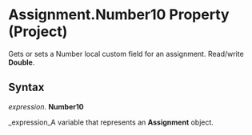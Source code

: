 
# Assignment.Number10 Property (Project)

Gets or sets a Number local custom field for an assignment. Read/write  **Double**.


## Syntax

 _expression_. **Number10**

 _expression_A variable that represents an  **Assignment** object.

